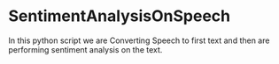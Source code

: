 # SentimentAnalysisOnSpeech
In this python script we are Converting Speech to first text and then are performing sentiment analysis on the text.
